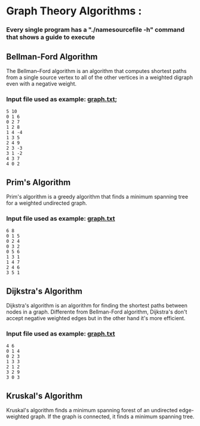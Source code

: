 # Graph Theory Algorithms :
### Every single program has a "./namesourcefile -h" command that shows a guide to execute
## Bellman-Ford Algorithm
The Bellman–Ford algorithm is an algorithm that computes shortest paths from a single source vertex to all of the other vertices in a weighted digraph even with a negative weight.
### Input file used as example: [graph.txt](https://github.com/henriqueaf25/Teoria_dos_Grafos-COMP369/blob/master/Bellman%20Ford/graph.txt);
 ```
5 10
0 1 6
0 2 7
1 2 8
1 4 -4
1 3 5
2 4 9
2 3 -3
3 1 -2
4 3 7
4 0 2
  ```
## Prim's Algorithm
Prim's algorithm is a greedy algorithm that finds a minimum spanning tree for a weighted undirected graph.
### Input file used as example: [graph.txt](https://github.com/henriqueaf25/Teoria_dos_Grafos-COMP369/blob/master/Prim/graph.txt)
 ```
6 8
0 1 5
0 2 4
0 3 2
0 5 6
1 3 1
1 4 7
2 4 6
3 5 1
  ```
## Dijkstra's Algorithm
Dijkstra's algorithm is an algorithm for finding the shortest paths between nodes in a graph. Differente from Bellman-Ford algorithm, Dijkstra's don't accept negative weighted edges but in the other hand it's more efficient. 
### Input file used as example: [graph.txt](https://github.com/henriqueaf25/Teoria_dos_Grafos-COMP369/blob/master/Dijkstra/graph.txt)
 ```
4 6
0 1 4
0 2 3
1 3 3
2 1 2
3 2 9
3 0 3
  ```
## Kruskal's Algorithm
Kruskal's algorithm finds a minimum spanning forest of an undirected edge-weighted graph. If the graph is connected, it finds a minimum spanning tree.
